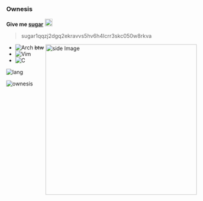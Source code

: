 ### Ownesis
**Give me [sugar](https://sugarchain.org/)**
<img alt="SUGAR" src="https://sugarchain.org/logo.png" width="20" />
> sugar1qqzj2dgq2ekravvs5hv6h4lcrr3skc050w8rkva

<img src="https://c.tenor.com/ORLl7hMkHIIAAAAC/mei-misaki-another.gif" alt="side Image" align="right" width="400" height="auto" />

- ![Arch](https://img.shields.io/badge/Arch%20Linux-1793D1?logo=arch-linux&logoColor=fff&style=for-the-badge) ~~btw~~
- ![Vim](https://img.shields.io/badge/VIM-%2311AB00.svg?style=for-the-badge&logo=vim&logoColor=white)
- ![C](https://img.shields.io/badge/c-%2300599C.svg?style=for-the-badge&logo=c&logoColor=white)

![lang](https://github-readme-stats.vercel.app/api/top-langs/?username=ownesis&layout=compact)

![ownesis](https://github-readme-stats.vercel.app/api?username=ownesis&theme=tokyonight)
